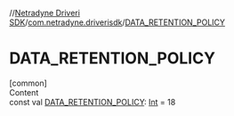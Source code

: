 //[Netradyne Driveri SDK](../index.md)/[com.netradyne.driverisdk](index.md)/[DATA_RETENTION_POLICY](-d-a-t-a_-r-e-t-e-n-t-i-o-n_-p-o-l-i-c-y.md)



# DATA_RETENTION_POLICY  
[common]  
Content  
const val [DATA_RETENTION_POLICY](-d-a-t-a_-r-e-t-e-n-t-i-o-n_-p-o-l-i-c-y.md): [Int](https://kotlinlang.org/api/latest/jvm/stdlib/kotlin/-int/index.html) = 18  



